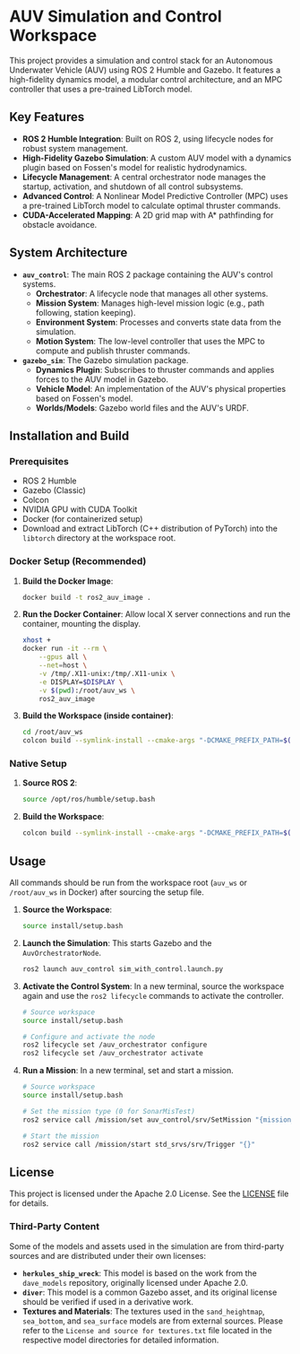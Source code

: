 # AUV Simulation and Control Workspace

This project provides a simulation and control stack for an Autonomous Underwater Vehicle (AUV) using ROS 2 Humble and Gazebo. It features a high-fidelity dynamics model, a modular control architecture, and an MPC controller that uses a pre-trained LibTorch model.

## Key Features

-   **ROS 2 Humble Integration**: Built on ROS 2, using lifecycle nodes for robust system management.
-   **High-Fidelity Gazebo Simulation**: A custom AUV model with a dynamics plugin based on Fossen's model for realistic hydrodynamics.
-   **Lifecycle Management**: A central orchestrator node manages the startup, activation, and shutdown of all control subsystems.
-   **Advanced Control**: A Nonlinear Model Predictive Controller (MPC) uses a pre-trained LibTorch model to calculate optimal thruster commands.
-   **CUDA-Accelerated Mapping**: A 2D grid map with A* pathfinding for obstacle avoidance.

## System Architecture

-   **`auv_control`**: The main ROS 2 package containing the AUV's control systems.
    -   **Orchestrator**: A lifecycle node that manages all other systems.
    -   **Mission System**: Manages high-level mission logic (e.g., path following, station keeping).
    -   **Environment System**: Processes and converts state data from the simulation.
    -   **Motion System**: The low-level controller that uses the MPC to compute and publish thruster commands.
-   **`gazebo_sim`**: The Gazebo simulation package.
    -   **Dynamics Plugin**: Subscribes to thruster commands and applies forces to the AUV model in Gazebo.
    -   **Vehicle Model**: An implementation of the AUV's physical properties based on Fossen's model.
    -   **Worlds/Models**: Gazebo world files and the AUV's URDF.

## Installation and Build

### Prerequisites

-   ROS 2 Humble
-   Gazebo (Classic)
-   Colcon
-   NVIDIA GPU with CUDA Toolkit
-   Docker (for containerized setup)
-   Download and extract LibTorch (C++ distribution of PyTorch) into the `libtorch` directory at the workspace root.

### Docker Setup (Recommended)

1.  **Build the Docker Image**:
    ```sh
    docker build -t ros2_auv_image .
    ```

2.  **Run the Docker Container**:
    Allow local X server connections and run the container, mounting the display.
    ```sh
    xhost +
    docker run -it --rm \
        --gpus all \
        --net=host \
        -v /tmp/.X11-unix:/tmp/.X11-unix \
        -e DISPLAY=$DISPLAY \
        -v $(pwd):/root/auv_ws \
        ros2_auv_image
    ```

3.  **Build the Workspace (inside container)**:
    ```sh
    cd /root/auv_ws
    colcon build --symlink-install --cmake-args "-DCMAKE_PREFIX_PATH=$(pwd)/libtorch"
    ```

### Native Setup

1.  **Source ROS 2**:
    ```sh
    source /opt/ros/humble/setup.bash
    ```
2.  **Build the Workspace**:
    ```sh
    colcon build --symlink-install --cmake-args "-DCMAKE_PREFIX_PATH=$(pwd)/libtorch"
    ```

## Usage

All commands should be run from the workspace root (`auv_ws` or `/root/auv_ws` in Docker) after sourcing the setup file.

1.  **Source the Workspace**:
    ```sh
    source install/setup.bash
    ```

2.  **Launch the Simulation**:
    This starts Gazebo and the `AuvOrchestratorNode`.
    ```sh
    ros2 launch auv_control sim_with_control.launch.py
    ```

3.  **Activate the Control System**:
    In a new terminal, source the workspace again and use the `ros2 lifecycle` commands to activate the controller.
    ```sh
    # Source workspace
    source install/setup.bash

    # Configure and activate the node
    ros2 lifecycle set /auv_orchestrator configure
    ros2 lifecycle set /auv_orchestrator activate
    ```

4.  **Run a Mission**:
    In a new terminal, set and start a mission.
    ```sh
    # Source workspace
    source install/setup.bash

    # Set the mission type (0 for SonarMisTest)
    ros2 service call /mission/set auv_control/srv/SetMission "{mission_type: 0}"

    # Start the mission
    ros2 service call /mission/start std_srvs/srv/Trigger "{}"
    ```

## License

This project is licensed under the Apache 2.0 License. See the [LICENSE](LICENSE) file for details.

### Third-Party Content

Some of the models and assets used in the simulation are from third-party sources and are distributed under their own licenses:

-   **`herkules_ship_wreck`**: This model is based on the work from the `dave_models` repository, originally licensed under Apache 2.0.
-   **`diver`**: This model is a common Gazebo asset, and its original license should be verified if used in a derivative work.
-   **Textures and Materials**: The textures used in the `sand_heightmap`, `sea_bottom`, and `sea_surface` models are from external sources. Please refer to the `License and source for textures.txt` file located in the respective model directories for detailed information.